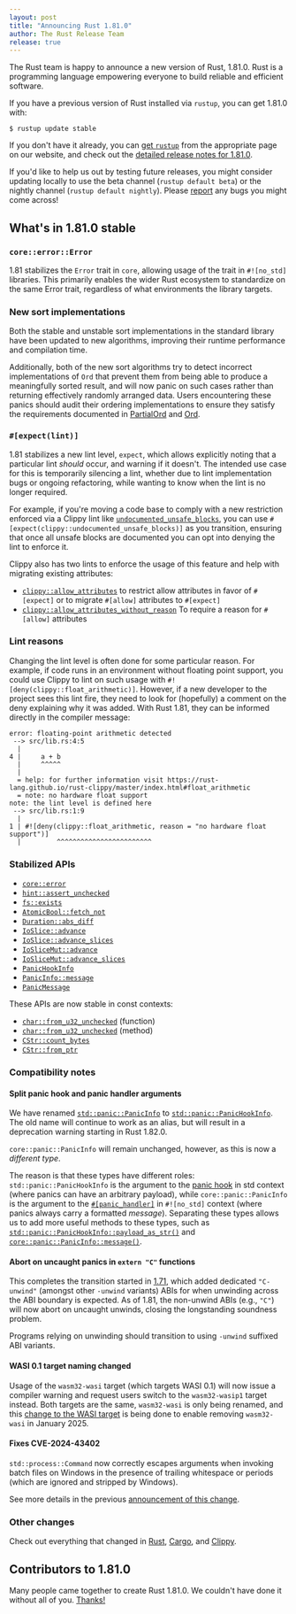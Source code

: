 ```yaml
---
layout: post
title: "Announcing Rust 1.81.0"
author: The Rust Release Team
release: true
---
```


The Rust team is happy to announce a new version of Rust, 1.81.0. Rust is a programming language empowering everyone to build reliable and efficient software.

If you have a previous version of Rust installed via `rustup`, you can get 1.81.0 with:

```console
$ rustup update stable
```

If you don't have it already, you can [get `rustup`](https://www.rust-lang.org/install.html) from the appropriate page on our website, and check out the [detailed release notes for 1.81.0](https://doc.rust-lang.org/nightly/releases.html#version-1810-2024-09-05).

If you'd like to help us out by testing future releases, you might consider updating locally to use the beta channel (`rustup default beta`) or the nightly channel (`rustup default nightly`). Please [report](https://github.com/rust-lang/rust/issues/new/choose) any bugs you might come across!

## What's in 1.81.0 stable

### `core::error::Error`

1.81 stabilizes the `Error` trait in `core`, allowing usage of the trait in
`#![no_std]` libraries. This primarily enables the wider Rust ecosystem to
standardize on the same Error trait, regardless of what environments the
library targets.

### New sort implementations

Both the stable and unstable sort implementations in the standard library have
been updated to new algorithms, improving their runtime performance and
compilation time.

Additionally, both of the new sort algorithms try to detect incorrect
implementations of `Ord` that prevent them from being able to produce a
meaningfully sorted result, and will now panic on such cases rather than
returning effectively randomly arranged data.  Users encountering these panics
should audit their ordering implementations to ensure they satisfy the
requirements documented in [PartialOrd] and [Ord].

[PartialOrd]: https://doc.rust-lang.org/nightly/std/cmp/trait.PartialOrd.html
[Ord]: https://doc.rust-lang.org/nightly/std/cmp/trait.Ord.html

### `#[expect(lint)]`

1.81 stabilizes a new lint level, `expect`, which allows explicitly noting that
a particular lint *should* occur, and warning if it doesn't.  The intended use
case for this is temporarily silencing a lint, whether due to lint
implementation bugs or ongoing refactoring, while wanting to know when the lint
is no longer required.

For example, if you're moving a code base to comply with a new restriction
enforced via a Clippy lint like
[`undocumented_unsafe_blocks`](https://rust-lang.github.io/rust-clippy/stable/index.html#/undocumented_unsafe_blocks),
you can use `#[expect(clippy::undocumented_unsafe_blocks)]` as you transition,
ensuring that once all unsafe blocks are documented you can opt into denying
the lint to enforce it.

Clippy also has two lints to enforce the usage of this feature and help with
migrating existing attributes:

* [`clippy::allow_attributes`](https://rust-lang.github.io/rust-clippy/master/index.html#/allow_attributes) to restrict allow attributes in favor of `#[expect]` or to migrate `#[allow]` attributes to `#[expect]`
* [`clippy::allow_attributes_without_reason`](https://rust-lang.github.io/rust-clippy/master/index.html#/allow_attributes_without_reason) To require a reason for `#[allow]` attributes

### Lint reasons

Changing the lint level is often done for some particular reason. For example,
if code runs in an environment without floating point support, you could use
Clippy to lint on such usage with `#![deny(clippy::float_arithmetic)]`.
However, if a new developer to the project sees this lint fire, they need to
look for (hopefully) a comment on the deny explaining why it was added. With
Rust 1.81, they can be informed directly in the compiler message:

```text
error: floating-point arithmetic detected
 --> src/lib.rs:4:5
  |
4 |     a + b
  |     ^^^^^
  |
  = help: for further information visit https://rust-lang.github.io/rust-clippy/master/index.html#float_arithmetic
  = note: no hardware float support
note: the lint level is defined here
 --> src/lib.rs:1:9
  |
1 | #![deny(clippy::float_arithmetic, reason = "no hardware float support")]
  |         ^^^^^^^^^^^^^^^^^^^^^^^^
```

### Stabilized APIs

- [`core::error`](https://doc.rust-lang.org/stable/core/error/index.html)
- [`hint::assert_unchecked`](https://doc.rust-lang.org/stable/core/hint/fn.assert_unchecked.html)
- [`fs::exists`](https://doc.rust-lang.org/stable/std/fs/fn.exists.html)
- [`AtomicBool::fetch_not`](https://doc.rust-lang.org/stable/core/sync/atomic/struct.AtomicBool.html#method.fetch_not)
- [`Duration::abs_diff`](https://doc.rust-lang.org/stable/core/time/struct.Duration.html#method.abs_diff)
- [`IoSlice::advance`](https://doc.rust-lang.org/stable/std/io/struct.IoSlice.html#method.advance)
- [`IoSlice::advance_slices`](https://doc.rust-lang.org/stable/std/io/struct.IoSlice.html#method.advance_slices)
- [`IoSliceMut::advance`](https://doc.rust-lang.org/stable/std/io/struct.IoSliceMut.html#method.advance)
- [`IoSliceMut::advance_slices`](https://doc.rust-lang.org/stable/std/io/struct.IoSliceMut.html#method.advance_slices)
- [`PanicHookInfo`](https://doc.rust-lang.org/stable/std/panic/struct.PanicHookInfo.html)
- [`PanicInfo::message`](https://doc.rust-lang.org/stable/core/panic/struct.PanicInfo.html#method.message)
- [`PanicMessage`](https://doc.rust-lang.org/stable/core/panic/struct.PanicMessage.html)

These APIs are now stable in const contexts:

- [`char::from_u32_unchecked`](https://doc.rust-lang.org/stable/core/char/fn.from_u32_unchecked.html) (function)
- [`char::from_u32_unchecked`](https://doc.rust-lang.org/stable/core/primitive.char.html#method.from_u32_unchecked) (method)
- [`CStr::count_bytes`](https://doc.rust-lang.org/stable/core/ffi/c_str/struct.CStr.html#method.count_bytes)
- [`CStr::from_ptr`](https://doc.rust-lang.org/stable/core/ffi/c_str/struct.CStr.html#method.from_ptr)

### Compatibility notes

#### Split panic hook and panic handler arguments

We have renamed [`std::panic::PanicInfo`] to [`std::panic::PanicHookInfo`]. The old
name will continue to work as an alias, but will result in a deprecation
warning starting in Rust 1.82.0.

`core::panic::PanicInfo` will remain unchanged, however, as this is now a
*different type*.

 The reason is that these types have different roles:
`std::panic::PanicHookInfo` is the argument to the [panic hook](https://doc.rust-lang.org/stable/std/panic/fn.set_hook.html) in std
context (where panics can have an arbitrary payload), while
`core::panic::PanicInfo` is the argument to the
[`#[panic_handler]`](https://doc.rust-lang.org/nomicon/panic-handler.html) in
`#![no_std]` context (where panics always carry a formatted *message*). Separating
these types allows us to add more useful methods to these types, such as
[`std::panic::PanicHookInfo::payload_as_str()`](https://doc.rust-lang.org/stable/std/panic/struct.PanicHookInfo.html#method.payload_as_str) and
[`core::panic::PanicInfo::message()`](https://doc.rust-lang.org/stable/core/panic/struct.PanicInfo.html#method.message).

[`std::panic::PanicInfo`]: https://doc.rust-lang.org/stable/std/panic/type.PanicInfo.html
[`std::panic::PanicHookInfo`]: https://doc.rust-lang.org/stable/std/panic/struct.PanicHookInfo.html

#### Abort on uncaught panics in `extern "C"` functions

This completes the transition started in [1.71](https://blog.rust-lang.org/2023/07/13/Rust-1.71.0.html#c-unwind-abi),
which added dedicated `"C-unwind"` (amongst other `-unwind` variants) ABIs for
when unwinding across the ABI boundary is expected. As of 1.81, the non-unwind
ABIs (e.g., `"C"`) will now abort on uncaught unwinds, closing the longstanding
soundness problem.

Programs relying on unwinding should transition to using `-unwind` suffixed ABI
variants.

#### WASI 0.1 target naming changed

Usage of the `wasm32-wasi` target (which targets WASI 0.1) will now issue a
compiler warning and request users switch to the `wasm32-wasip1` target
instead. Both targets are the same, `wasm32-wasi` is only being renamed, and
this [change to the WASI target](https://blog.rust-lang.org/2024/04/09/updates-to-rusts-wasi-targets.html)
is being done to enable removing `wasm32-wasi` in January 2025.

#### Fixes CVE-2024-43402

`std::process::Command` now correctly escapes arguments when invoking batch
files on Windows in the presence of trailing whitespace or periods (which are
ignored and stripped by Windows).

See more details in the previous [announcement of this change](https://blog.rust-lang.org/2024/09/04/cve-2024-43402.html).

### Other changes

Check out everything that changed in [Rust](https://github.com/rust-lang/rust/releases/tag/1.81.0), [Cargo](https://doc.rust-lang.org/nightly/cargo/CHANGELOG.html#cargo-181-2024-09-05), and [Clippy](https://github.com/rust-lang/rust-clippy/blob/master/CHANGELOG.md#rust-181).

## Contributors to 1.81.0

Many people came together to create Rust 1.81.0. We couldn't have done it without all of you. [Thanks!](https://thanks.rust-lang.org/rust/1.81.0/)
